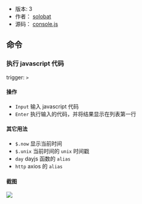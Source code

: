 - 版本: 3
- 作者： [solobat](https://github.com/solobat)
- 源码： [console.js](https://github.com/Steward-launcher/steward-plugins/blob/master/plugins/console.js)

## 命令
### 执行 javascript 代码
trigger: `> `

#### 操作
- `Input` 输入 javascript 代码
- `Enter` 执行输入的代码，并将结果显示在列表第一行

#### 其它用法
- `$.now` 显示当前时间
- `$.unix` 当前时间的 `unix` 时间戳
- `day` dayjs 函数的 `alias`
- `http` axios 的 `alias`


#### 截图
![](https://i.v2ex.co/j380zfkS.png)